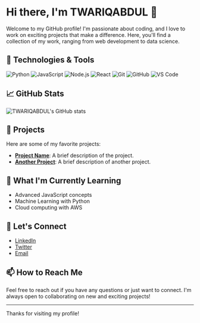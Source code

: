 # Hi there, I'm TWARIQABDUL 👋

Welcome to my GitHub profile! I'm passionate about coding, and I love to work on exciting projects that make a difference. Here, you'll find a collection of my work, ranging from web development to data science.

## 🔧 Technologies & Tools

![Python](https://img.shields.io/badge/-Python-333333?style=flat&logo=python)
![JavaScript](https://img.shields.io/badge/-JavaScript-333333?style=flat&logo=javascript)
![Node.js](https://img.shields.io/badge/-Node.js-333333?style=flat&logo=node.js)
![React](https://img.shields.io/badge/-React-333333?style=flat&logo=react)
![Git](https://img.shields.io/badge/-Git-333333?style=flat&logo=git)
![GitHub](https://img.shields.io/badge/-GitHub-333333?style=flat&logo=github)
![VS Code](https://img.shields.io/badge/-VS%20Code-333333?style=flat&logo=visual-studio-code)

## 📈 GitHub Stats

![TWARIQABDUL's GitHub stats](https://github-readme-stats.vercel.app/api?username=TWARIQABDUL&show_icons=true&hide=contribs,prs&theme=radical)

## 🚀 Projects

Here are some of my favorite projects:

- [**Project Name**](https://github.com/TWARIQABDUL/project-name): A brief description of the project.
- [**Another Project**](https://github.com/TWARIQABDUL/another-project): A brief description of another project.

## 🌱 What I'm Currently Learning

- Advanced JavaScript concepts
- Machine Learning with Python
- Cloud computing with AWS

## 💬 Let's Connect

- [LinkedIn](https://www.linkedin.com/in/your-profile)
- [Twitter](https://twitter.com/your-profile)
- [Email](mailto:your-email@example.com)

## 📫 How to Reach Me

Feel free to reach out if you have any questions or just want to connect. I'm always open to collaborating on new and exciting projects!

---

Thanks for visiting my profile!
